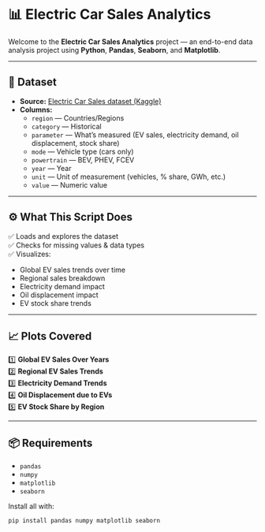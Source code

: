 # 📊 Electric Car Sales Analytics

Welcome to the **Electric Car Sales Analytics** project — an end-to-end data analysis project using **Python**, **Pandas**, **Seaborn**, and **Matplotlib**.

---

## 📂 Dataset

- **Source:** [Electric Car Sales dataset (Kaggle)](https://www.kaggle.com/datasets/jainaru/electric-car-sales-2010-2024)
- **Columns:**
  - `region` — Countries/Regions
  - `category` — Historical
  - `parameter` — What’s measured (EV sales, electricity demand, oil displacement, stock share)
  - `mode` — Vehicle type (cars only)
  - `powertrain` — BEV, PHEV, FCEV
  - `year` — Year
  - `unit` — Unit of measurement (vehicles, % share, GWh, etc.)
  - `value` — Numeric value

---

## ⚙️ What This Script Does

✅ Loads and explores the dataset  
✅ Checks for missing values & data types  
✅ Visualizes:
- Global EV sales trends over time
- Regional sales breakdown
- Electricity demand impact
- Oil displacement impact
- EV stock share trends

---

## 📈 Plots Covered

1️⃣ **Global EV Sales Over Years**  
2️⃣ **Regional EV Sales Trends**  
3️⃣ **Electricity Demand Trends**  
4️⃣ **Oil Displacement due to EVs**  
5️⃣ **EV Stock Share by Region**

---

## 📦 Requirements

- `pandas`
- `numpy`
- `matplotlib`
- `seaborn`
  
Install all with:

```bash
pip install pandas numpy matplotlib seaborn 
